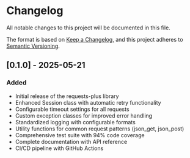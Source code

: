 # Changelog

All notable changes to this project will be documented in this file.

The format is based on [Keep a Changelog](https://keepachangelog.com/en/1.0.0/),
and this project adheres to [Semantic Versioning](https://semver.org/spec/v2.0.0.html).

## [0.1.0] - 2025-05-21

### Added
- Initial release of the requests-plus library
- Enhanced Session class with automatic retry functionality
- Configurable timeout settings for all requests
- Custom exception classes for improved error handling
- Standardized logging with configurable formats
- Utility functions for common request patterns (json_get, json_post)
- Comprehensive test suite with 94% code coverage
- Complete documentation with API reference
- CI/CD pipeline with GitHub Actions